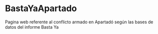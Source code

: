 # BastaYaApartado
Pagina web referente al conflicto armado en Apartadó según las bases de datos del informe Basta Ya 
